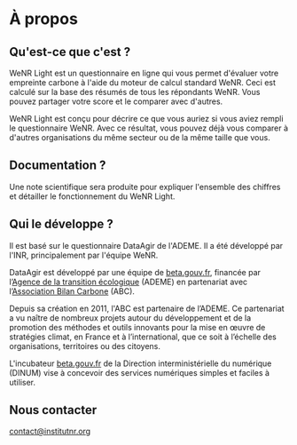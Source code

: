 # À propos

## Qu'est-ce que c'est ?

WeNR Light est un questionnaire en ligne qui vous permet d'évaluer votre empreinte carbone à l'aide du moteur de calcul standard WeNR. Ceci est calculé sur la base des résumés de tous les répondants WeNR. Vous pouvez partager votre score et le comparer avec d'autres.

WeNR Light est conçu pour décrire ce que vous auriez si vous aviez rempli le questionnaire WeNR. Avec ce résultat, vous pouvez déjà vous comparer à d'autres organisations du même secteur ou de la même taille que vous.

## Documentation ?

Une note scientifique sera produite pour expliquer l'ensemble des chiffres et détailler le fonctionnement du WeNR Light.

## Qui le développe ?

Il est basé sur le questionnaire DataAgir de l'ADEME. Il a été développé par l'INR, principalement par l'équipe WeNR.

DataAgir est développé par une équipe de [beta.gouv.fr](https://beta.gouv.fr/), financée par l’[Agence de la transition écologique](https://www.ademe.fr/) (ADEME) en partenariat avec l’[Association Bilan Carbone](https://www.associationbilancarbone.fr/) (ABC).

Depuis sa création en 2011, l'ABC est partenaire de l’ADEME. Ce partenariat a vu naître de nombreux projets autour du développement et de la promotion des méthodes et outils innovants pour la mise en œuvre de stratégies climat, en France et à l’international, que ce soit à l’échelle des organisations, territoires ou des citoyens.

L'incubateur [beta.gouv.fr](https://beta.gouv.fr/) de la Direction interministérielle du numérique (DINUM) vise à concevoir des services numériques simples et faciles à utiliser.

## Nous contacter

contact@institutnr.org
